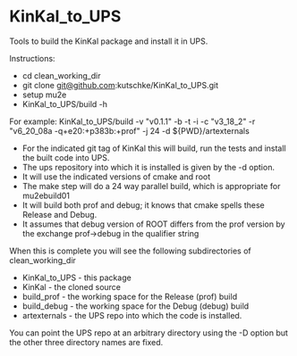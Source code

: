 # KinKal_to_UPS
Tools to build the KinKal package and install it in UPS.

Instructions:

* cd clean_working_dir
* git clone git@github.com:kutschke/KinKal_to_UPS.git
* setup mu2e
* KinKal_to_UPS/build -h

For example:
KinKal_to_UPS/build -v "v0.1.1" -b -t -i -c "v3_18_2" -r "v6_20_08a -q+e20:+p383b:+prof" -j 24   -d ${PWD}/artexternals

* For the indicated git tag of KinKal this will build, run the tests and install the built code into UPS.
* The ups repository into which it is installed is given by the -d option.
* It will use the indicated versions of cmake and root
* The make step will do a 24 way parallel build, which is appropriate for mu2ebuild01
* It will build both prof and debug; it knows that cmake spells these Release and Debug.
* It assumes that debug version of ROOT differs from the prof version by the exchange prof->debug in the qualifier string

When this is complete you will see the following subdirectories of clean_working_dir
* KinKal_to_UPS - this package
* KinKal        - the cloned source
* build_prof    - the working space for the Release (prof) build
* build_debug   - the working space for the Debug (debug) build
* artexternals  - the UPS repo into which the code is installed.

You can point the UPS repo at an arbitrary directory using the -D option but the other three directory names are fixed.




